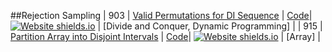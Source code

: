 ##Rejection Sampling
| 903 | [Valid Permutations for DI Sequence](https:///leetCode.com/problems/valid-permutations-for-di-sequence) | [Code](https://github.com/SunilGudivada/Data-Structures-and-Algorithms/blob/master/src/com/platform/leetCode/problems/_903_ValidPermutationsforDISequence.java)| [![Website shields.io](https://img.shields.io/badge/Hard-critical.svg)](https://sunilgudivada.github.io/Data-Structures-and-Algorithms/) | [Divide and Conquer, Dynamic Programming] | 
| 915 | [Partition Array into Disjoint Intervals](https:///leetCode.com/problems/partition-array-into-disjoint-intervals) | [Code](https://github.com/SunilGudivada/Data-Structures-and-Algorithms/blob/master/src/com/platform/leetCode/problems/_915_PartitionArrayintoDisjointIntervals.java)| [![Website shields.io](https://img.shields.io/badge/Medium-yellow.svg)](https://sunilgudivada.github.io/Data-Structures-and-Algorithms/) | [Array] | 
